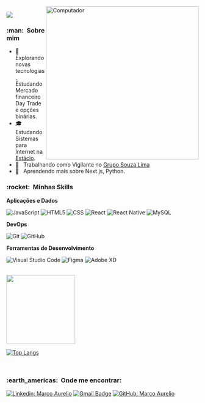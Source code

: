 <img src="https://raw.githubusercontent.com/MicaelliMedeiros/micaellimedeiros/master/image/computer-illustration.png" min-width="400px" max-width="400px" width="400px" align="right" alt="Computador">



![](https://komarev.com/ghpvc/?username=Marco1992sjc&color=006bed)

<h3> :man: &nbsp;Sobre mim </h3>

- 🤔 &nbsp; Explorando novas tecnologias, Estudando Mercado financeiro Day Trade e opções binárias.
- 🎓 &nbsp; Estudando Sistemas para Internet na <a href="https://estacio.br/">Estácio</a>.
- 💼 &nbsp; Trabalhando como Vigilante no <a href="https://gruposouzalima.com/"> Grupo Souza Lima</a>
- 🌱 &nbsp; Aprendendo mais sobre Next.js, Python.

<h3> :rocket: &nbsp;Minhas Skills </h3>

**Aplicações e Dados**

  

  ![JavaScript](https://img.shields.io/badge/-JavaScript-333333?style=flat&logo=javascript)
  ![HTML5](https://img.shields.io/badge/-HTML5-333333?style=flat&logo=HTML5)
  ![CSS](https://img.shields.io/badge/-CSS-333333?style=flat&logo=CSS3&logoColor=1572B6)
  ![React](https://img.shields.io/badge/-React-333333?style=flat&logo=react)
  ![React Native](https://img.shields.io/badge/-React%20Native-333333?style=flat&logo=react)
  ![MySQL](https://img.shields.io/badge/-MySQL-333333?style=flat&logo=mysql)



**DevOps**

  ![Git](https://img.shields.io/badge/-Git-333333?style=flat&logo=git)
  ![GitHub](https://img.shields.io/badge/-GitHub-333333?style=flat&logo=github)
  

**Ferramentas de Desenvolvimento**

  ![Visual Studio Code](https://img.shields.io/badge/-Visual%20Studio%20Code-333333?style=flat&logo=visual-studio-code&logoColor=007ACC)
  ![Figma](https://img.shields.io/badge/-Figma-333333?style=flat&logo=figma&logoColor=007ACC)
  ![Adobe XD](https://img.shields.io/badge/-Adobe%20XD-333333?style=flat&logo=adobe-xd&logoColor=007ACC)

<br/>

<a href="https://github.com/Marco1992sjc">
  <img height="180em" src="https://github-readme-stats.vercel.app/api?username=Marco1992sjc&theme=aura&show_icons=true" />
</a>

[![Top Langs](https://github-readme-stats.vercel.app/api/top-langs/?username=Marco1992sjc&layout=compact&hide=innnosetup&theme=aura&show_icons=true)](https://github.com/marco1992sjc/github-readme-stats)

<br/>

<h3> :earth_americas: &nbsp;Onde me encontrar: </h3> 

[![Linkedin: Marco Aurelio](https://img.shields.io/badge/-Marco-blue?style=flat-square&logo=Linkedin&logoColor=white&link=https://www.linkedin.com/in/marco-aur%C3%A9lio-de-moraes-oliveira-46b013206)](https://www.linkedin.com/in/marco-aur%C3%A9lio-de-moraes-oliveira-46b013206)
[![Gmail Badge](https://img.shields.io/badge/-marco1992sjc@gmail.com-006bed?style=flat-square&logo=Gmail&logoColor=white&link=mailto:marco1992sjc@gmail.com)](mailto:marco1992sjc@gmail.com)
[![GitHub: Marco Aurelio]( https://img.shields.io/github/followers/Marco1992sjc?label=follow&style=social)](https://github.com/Marco1992sjc)




